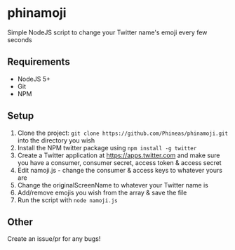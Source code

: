 # phinamoji
Simple NodeJS script to change your Twitter name's emoji every few seconds

## Requirements
* NodeJS 5+
* Git
* NPM

## Setup
1. Clone the project: `git clone https://github.com/Phineas/phinamoji.git` into the directory you wish
2. Install the NPM twitter package using `npm install -g twitter`
3. Create a Twitter application at https://apps.twitter.com and make sure you have a consumer, consumer secret, access token & access secret
4. Edit namoji.js - change the consumer & access keys to whatever yours are
5. Change the originalScreenName to whatever your Twitter name is
6. Add/remove emojis you wish from the array & save the file
7. Run the script with `node namoji.js`

## Other
Create an issue/pr for any bugs!
